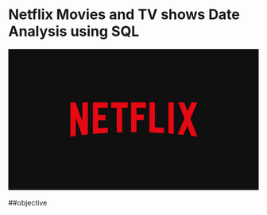 # Netflix Movies and TV shows Date Analysis using SQL

![Netflix Logo](https://github.com/Laya19042004/netflix_sql_project/blob/main/netflix%20logo.jpg)

##objective
